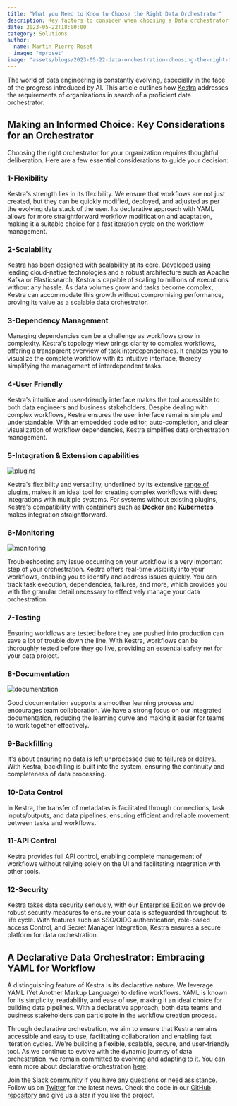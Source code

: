 ```yaml
---
title: "What you Need to Know to Choose the Right Data Orchestrator"
description: Key factors to consider when choosing a Data orchestrator.
date: 2023-05-22T18:00:00
category: Solutions
author:
  name: Martin Pierre Roset
  image: "mproset"
image: "assets/blogs/2023-05-22-data-orchestration-choosing-the-right-tool.jpg"
---
```


The world of data engineering is constantly evolving, especially in the face of the progress introduced by AI. This article outlines how [Kestra](https://github.com/kestra-io/kestra) addresses the requirements of organizations in search of a proficient data orchestrator.

## Making an Informed Choice: Key Considerations for an Orchestrator

Choosing the right orchestrator for your organization requires thoughtful deliberation. Here are a few essential considerations to guide your decision:

### 1-Flexibility ###
Kestra's strength lies in its flexibility. We ensure that workflows are not just created, but they can be quickly modified, deployed, and adjusted as per the evolving data stack of the user. Its declarative approach with YAML allows for more straightforward workflow modification and adaptation, making it a suitable choice for a fast iteration cycle on the workflow management.

### 2-Scalability ###
Kestra has been designed with scalability at its core. Developed using leading cloud-native technologies and a robust architecture such as Apache Kafka or Elasticsearch, Kestra is capable of scaling to millions of executions without any hassle. As data volumes grow and tasks become complex, Kestra can accommodate this growth without compromising performance, proving its value as a scalable data orchestrator.

### 3-Dependency Management ###
Managing dependencies can be a challenge as workflows grow in complexity. Kestra's topology view brings clarity to complex workflows, offering a transparent overview of task interdependencies. It enables you to visualize the complete workflow with its intuitive interface, thereby simplifying the management of interdependent tasks.

### 4-User Friendly ###
Kestra's intuitive and user-friendly interface makes the tool accessible to both data engineers and business stakeholders. Despite dealing with complex workflows, Kestra ensures the user interface remains simple and understandable. With an embedded code editor, auto-completion, and clear visualization of workflow dependencies, Kestra simplifies data orchestration management.

### 5-Integration & Extension capabilities ###
![plugins](assets/blogs/2023-05-22-data-orchestration-choosing-the-right-tool/plugins.png)

Kestra's flexibility and versatility, underlined by its extensive [range of plugins](/plugins/), makes it an ideal tool for creating complex workflows with deep integrations with multiple systems. For systems without existing plugins, Kestra's compatibility with containers such as **Docker** and **Kubernetes** makes integration straightforward.

### 6-Monitoring ###
![monitoring](assets/blogs/2023-05-22-data-orchestration-choosing-the-right-tool/Monitoring.png)

Troubleshooting any issue occurring on your workflow is a very important step of your orchestration.  Kestra offers real-time visibility into your workflows, enabling you to identify and address issues quickly. You can track task execution, dependencies, failures, and more, which provides you with the granular detail necessary to effectively manage your data orchestration.

### 7-Testing ###
Ensuring workflows are tested before they are pushed into production can save a lot of trouble down the line. With Kestra, workflows can be thoroughly tested before they go live, providing an essential safety net for your data project.

### 8-Documentation ###
![documentation](assets/blogs/2023-05-22-data-orchestration-choosing-the-right-tool/doc-in-editor.png)

Good documentation supports a smoother learning process and encourages team collaboration. We have a strong focus on our integrated documentation, reducing the learning curve and making it easier for teams to work together effectively.

### 9-Backfilling ###
It's about ensuring no data is left unprocessed due to failures or delays. With Kestra, backfilling is built into the system, ensuring the continuity and completeness of data processing.

### 10-Data Control ###
In Kestra, the transfer of metadatas is facilitated through connections, task inputs/outputs, and data pipelines, ensuring efficient and reliable movement between tasks and workflows.

### 11-API Control ###
Kestra provides full API control, enabling complete management of workflows without relying solely on the UI and facilitating integration with other tools.

### 12-Security ###
Kestra takes data security seriously, with our [Enterprise Edition](https://kestra.io/enterprise) we provide robust security measures to ensure your data is safeguarded throughout its life cycle. With features such as SSO/OIDC authentication, role-based access Control, and Secret Manager Integration, Kestra ensures a secure platform for data orchestration.

## A Declarative Data Orchestrator: Embracing YAML for Workflow ##

A distinguishing feature of Kestra is its declarative nature. We leverage YAML (Yet Another Markup Language) to define workflows. YAML is  known for its simplicity, readability, and ease of use, making it an ideal choice for building data pipelines. With a declarative approach, both data teams and business stakeholders can participate in the workflow creation process.

Through declarative orchestration, we aim to ensure that Kestra remains accessible and easy to use, facilitating collaboration and enabling fast iteration cycles. We're building a flexible, scalable, secure, and user-friendly tool. As we continue to evolve with the dynamic journey of data orchestration, we remain committed to evolving and adapting to it. You can learn more about declarative orchestration [here](https://kestra.io/features/declarative-data-orchestration).


Join the Slack [community](https://kestra.io/slack) if you have any questions or need assistance.
Follow us on [Twitter](https://twitter.com/kestra_io) for the latest news.
Check the code in our [GitHub repository](https://github.com/kestra-io/kestra) and give us a star if you like the project.
